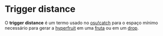 # Trigger distance

O **trigger distance** é um termo usado no [osu!catch](/wiki/Game_mode/osu!catch) para o espaço mínimo necessário para gerar a [hyperfruit](/wiki/Hit_object/Hyperfruit) em uma [fruta](/wiki/Hit_object/Fruit) ou em um [drop](/wiki/Hit_object/Juice_stream#drop).
